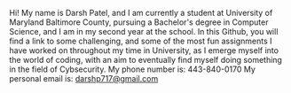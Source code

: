 Hi! My name is Darsh Patel, and I am currently a student at University of Maryland Baltimore County, pursuing a Bachelor's degree in Computer Science, and I am in my second year at the school. 
In this Github, you will find a link to some challenging, and some of the most fun assignments I have worked on throughout my time in University, as I emerge myself into the world of coding, with an aim to eventually find myself doing something in the field of Cybsecurity.
My phone number is: 443-840-0170
My personal email is: darshp717@gmail.com
